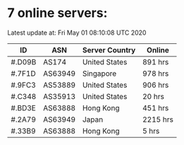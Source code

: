 # 7 online servers:

Latest update at: Fri May 01 08:10:08 UTC 2020

| ID | ASN | Server Country | Online |
| -- | --- | -------------- | ------ |
| #.D09B | AS174 | United States | 891 hrs |
| #.7F1D | AS63949 | Singapore | 978 hrs |
| #.9FC3 | AS53889 | United States | 906 hrs |
| #.C348 | AS35913 | United States | 20 hrs |
| #.BD3E | AS63888 | Hong Kong | 451 hrs |
| #.2A79 | AS63949 | Japan | 2215 hrs |
| #.33B9 | AS63888 | Hong Kong | 5 hrs |

